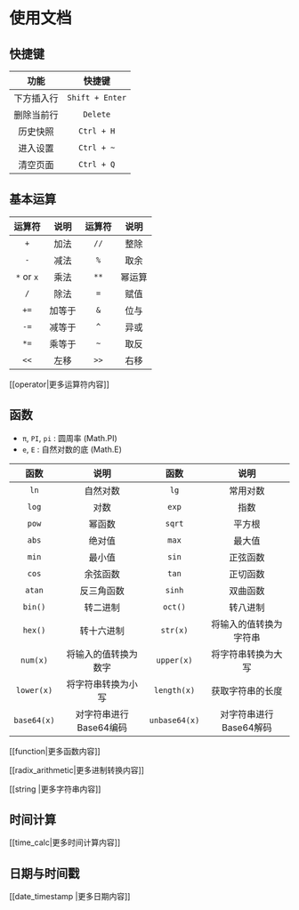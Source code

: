 # 使用文档


## 快捷键

|  功能   |       快捷键       |
| :---: | :-------------: |
| 下方插入行 | `Shift + Enter` |
| 删除当前行 |    `Delete`     |
| 历史快照  |   `Ctrl + H`    |
| 进入设置  |   `Ctrl + ~`    |
| 清空页面  |   `Ctrl + Q`    |

## 基本运算

|    运算符     | 说明  | 运算符  | 说明  |
| :--------: | :-: | :--: | :-: |
|    `+`     | 加法  | `//` | 整除  |
|    `-`     | 减法  | `%`  | 取余  |
| `*` or `x` | 乘法  | `**` | 幂运算 |
|    `/`     | 除法  | `=`  | 赋值  |
|    `+=`    | 加等于 | `&`  | 位与  |
|    `-=`    | 减等于 | `^`  | 异或  |
|    `*=`    | 乘等于 | `~`  | 取反  |
|    `<<`    | 左移  | `>>` | 右移  |

[[operator|更多运算符内容]]

## 函数

- `π`, `PI`, `pi` : 圆周率 (Math.PI)
- `e`, `E` : 自然对数的底 (Math.E)

|     函数      |       说明       |      函数       |       说明       |
| :---------: | :------------: | :-----------: | :------------: |
|    `ln`     |      自然对数      |     `lg`      |      常用对数      |
|    `log`    |       对数       |     `exp`     |       指数       |
|    `pow`    |      幂函数       |    `sqrt`     |      平方根       |
|    `abs`    |      绝对值       |     `max`     |      最大值       |
|    `min`    |      最小值       |     `sin`     |      正弦函数      |
|    `cos`    |      余弦函数      |     `tan`     |      正切函数      |
|   `atan`    |     反三角函数      |    `sinh`     |      双曲函数      |
|   `bin()`   |      转二进制      |    `oct()`    |      转八进制      |
|   `hex()`   |     转十六进制      |   `str(x)`    |  将输入的值转换为字符串   |
|  `num(x)`   |   将输入的值转换为数字   |  `upper(x)`   |   将字符串转换为大写    |
| `lower(x)`  |   将字符串转换为小写    |  `length(x)`  |    获取字符串的长度    |
| `base64(x)` | 对字符串进行Base64编码 | `unbase64(x)` | 对字符串进行Base64解码 |


[[function|更多函数内容]]

[[radix_arithmetic|更多进制转换内容]]

[[string |更多字符串内容]]


## 时间计算

[[time_calc|更多时间计算内容]]


## 日期与时间戳

[[date_timestamp |更多日期内容]]
